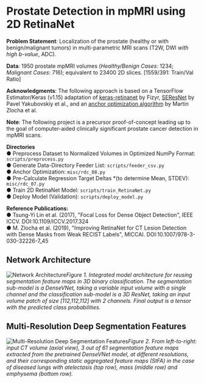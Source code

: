 # Prostate Detection in mpMRI using 2D RetinaNet
 
**Problem Statement**: Localization of the prostate (healthy or with benign/malignant tumors) in multi-parametric MRI scans (T2W, DWI *with high b-value*, ADC).   

**Data**: 1950 prostate mpMRI volumes (*Healthy/Benign Cases*: 1234; *Malignant Cases*: 716); equivalent to 23400 2D slices. [1559/391: Train/Val Ratio] 

**Acknowledgments**: The following approach is based on a TensorFlow Estimator/Keras (v1.15) adaptation of [keras-retinanet](https://github.com/fizyr/keras-retinanet/) by Fizyr, [SEResNet](https://github.com/qubvel/classification_models) by Pavel Yakubovskiy et al., and an [anchor optimization algorithm](https://github.com/martinzlocha/anchor-optimization) by Martin Zlocha et al.

**Note**: The following project is a precursor proof-of-concept leading up to the goal of computer-aided clinically significant prostate cancer detection in mpMRI scans.

**Directories**  
  ● Preprocess Dataset to Normalized Volumes in Optimized NumPy Format: `scripts/preprocess.py`  
  ● Generate Data-Directory Feeder List: `scripts/feeder_csv.py`  
  ● Anchor Optimization: `misc/rdc_08.py`  
  ● Pre-Calculate Regression Target Deltas *(to determine Mean, STDEV): `misc/rdc_07.py`  
  ● Train 2D RetinaNet Model: `scripts/train_RetinaNet.py`  
  ● Deploy Model (Validation): `scripts/deploy_model.py`  
  

**Reference Publications:**  
  ● Tsung-Yi Lin et al. (2017), "Focal Loss for Dense Object Detection", IEEE ICCV. DOI:10.1109/ICCV.2017.324  
  ● M. Zlocha et al. (2019), "Improving RetinaNet for CT Lesion Detection with Dense Masks from Weak RECIST Labels", MICCAI. DOI:10.1007/978-3-030-32226-7_45                 


## Network Architecture  
  
  
![Network Architecture](reports/images/network_architecture.png)*Figure 1.  Integrated model architecture for reusing segmentation feature maps in 3D binary classification. The segmentation sub-model is a DenseVNet, taking a variable input volume with a single channel and the classification sub-model is a 3D ResNet, taking an input volume patch of size [112,112,112] with 2 channels. Final output is a tensor with the predicted class probabilities.*  
  
    
    
## Multi-Resolution Deep Segmentation Features  
  
  
![Multi-Resolution Deep Segmentation Features](reports/images/segmentation_features.png)*Figure 2.  From left-to-right: input CT volume (axial view), 3 out of 61 segmentation feature maps extracted from the pretrained DenseVNet model, at different resolutions, and their corresponding static aggregated feature maps (StFA) in the case of diseased lungs with atelectasis (top row), mass (middle row) and emphysema (bottom row).*  
